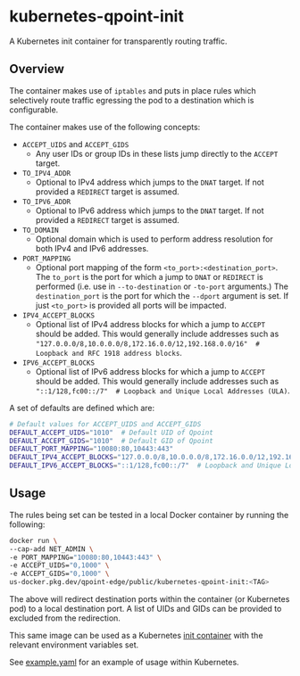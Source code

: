 # kubernetes-qpoint-init

A Kubernetes init container for transparently routing traffic.

## Overview

The container makes use of `iptables` and puts in place rules which selectively route traffic egressing the pod to a destination which is configurable.

The container makes use of the following concepts:

- `ACCEPT_UIDS` and `ACCEPT_GIDS`
  - Any user IDs or group IDs in these lists jump directly to the `ACCEPT` target.
- `TO_IPV4_ADDR`
  - Optional to IPv4 address which jumps to the `DNAT` target. If not provided a `REDIRECT` target is assumed.
- `TO_IPV6_ADDR`
  - Optional to IPv6 address which jumps to the `DNAT` target. If not provided a `REDIRECT` target is assumed.
- `TO_DOMAIN`
  - Optional domain which is used to perform address resolution for both IPv4 and IPv6 addresses.
- `PORT_MAPPING`
  - Optional port mapping of the form `<to_port>:<destination_port>`. The `to_port` is the port for which a jump to `DNAT` or `REDIRECT` is performed (i.e. use in `--to-destination` or `-to-port` arguments.) The `destination_port` is the port for which the `--dport` argument is set. If just `<to_port>` is provided all ports will be impacted.
- `IPV4_ACCEPT_BLOCKS`
  - Optional list of IPv4 address blocks for which a jump to `ACCEPT` should be added. This would generally include addresses such as `"127.0.0.0/8,10.0.0.0/8,172.16.0.0/12,192.168.0.0/16"  # Loopback and RFC 1918 address blocks`.
- `IPV6_ACCEPT_BLOCKS`
  - Optional list of IPv6 address blocks for which a jump to `ACCEPT` should be added. This would generally include addresses such as `"::1/128,fc00::/7"  # Loopback and Unique Local Addresses (ULA)`.

A set of defaults are defined which are:

```sh
# Default values for ACCEPT_UIDS and ACCEPT_GIDS
DEFAULT_ACCEPT_UIDS="1010"  # Default UID of Qpoint
DEFAULT_ACCEPT_GIDS="1010"  # Default GID of Qpoint
DEFAULT_PORT_MAPPING="10080:80,10443:443"
DEFAULT_IPV4_ACCEPT_BLOCKS="127.0.0.0/8,10.0.0.0/8,172.16.0.0/12,192.168.0.0/16"  # Loopback and RFC 1918 address blocks
DEFAULT_IPV6_ACCEPT_BLOCKS="::1/128,fc00::/7"  # Loopback and Unique Local Addresses (ULA)
```

## Usage

The rules being set can be tested in a local Docker container by running the following:

```sh
docker run \
--cap-add NET_ADMIN \
-e PORT_MAPPING="10080:80,10443:443" \
-e ACCEPT_UIDS="0,1000" \
-e ACCEPT_GIDS="0,1000" \
us-docker.pkg.dev/qpoint-edge/public/kubernetes-qpoint-init:<TAG>
```

The above will redirect destination ports within the container (or Kubernetes pod) to a local destination port. A list of UIDs and GIDs can be provided to excluded from the redirection.

This same image can be used as a Kubernetes [init container](https://kubernetes.io/docs/concepts/workloads/pods/init-containers/) with the relevant environment variables set.

See [example.yaml](example.yaml) for an example of usage within Kubernetes.
